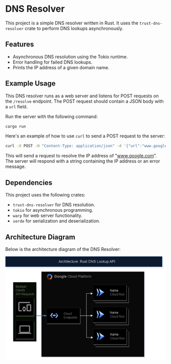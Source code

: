 # DNS Resolver

This project is a simple DNS resolver written in Rust. It uses the `trust-dns-resolver` crate to perform DNS lookups asynchronously.

## Features

- Asynchronous DNS resolution using the Tokio runtime.
- Error handling for failed DNS lookups.
- Prints the IP address of a given domain name.

## Example Usage

This DNS resolver runs as a web server and listens for POST requests on the `/resolve` endpoint. The POST request should contain a JSON body with a `url` field.

Run the server with the following command:

```bash
cargo run
```

Here's an example of how to use `curl` to send a POST request to the server:

```bash
curl -X POST -H "Content-Type: application/json" -d '{"url":"www.google.com"}' http://localhost:3030/resolve
```

This will send a request to resolve the IP address of "www.google.com". The server will respond with a string containing the IP address or an error message.

## Dependencies
This project uses the following crates:
- `trust-dns-resolver` for DNS resolution.
- `tokio` for asynchronous programming.
- `warp` for web server functionality.
- `serde` for serialization and deserialization.

## Architecture Diagram

Below is the architecture diagram of the DNS Resolver:

![Architecture Diagram](./images/architecture.png)